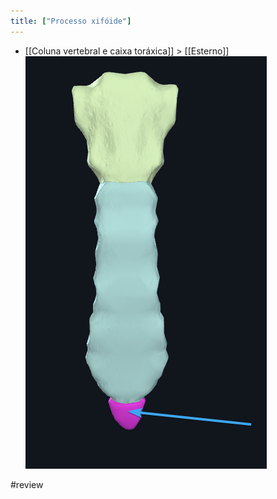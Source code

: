 ```yaml
---
title: ["Processo xifóide"]
---
```

+ [[Coluna vertebral e caixa toráxica]] > [[Esterno]] 
![Pasted image 20210420153139.png](Pasted%20image%2020210420153139.png)

#review 